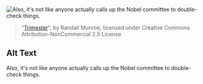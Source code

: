 ![Also, it's not like anyone actually calls up the Nobel committee to double-check things.](https://imgs.xkcd.com/comics/trimester.png)
> "[Trimester](https://xkcd.com/699/)", by Randall Munroe, licensed under Creative Commons Attribution-NonCommercial 2.5 License

## Alt Text
Also, it's not like anyone actually calls up the Nobel committee to double-check things.
